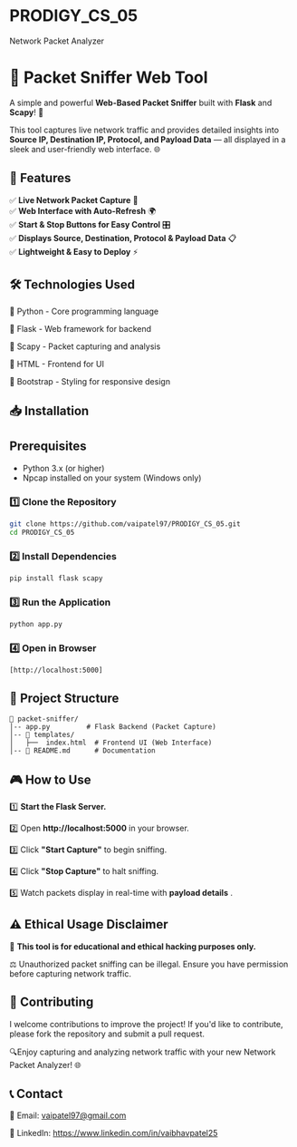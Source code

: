 # PRODIGY_CS_05
Network Packet Analyzer

# 🚀 Packet Sniffer Web Tool

A simple and powerful **Web-Based Packet Sniffer** built with **Flask** and **Scapy**! 🎯

This tool captures live network traffic and provides detailed insights into **Source IP, Destination IP, Protocol, and Payload Data** — all displayed in a sleek and user-friendly web interface. 🌐



## 🎯 Features
✅ **Live Network Packet Capture** 📡  
✅ **Web Interface with Auto-Refresh** 🌍  
✅ **Start & Stop Buttons for Easy Control** 🎛️  
✅ **Displays Source, Destination, Protocol & Payload Data** 📋  
✅ **Lightweight & Easy to Deploy** ⚡

## 🛠️ Technologies Used

🔹 Python  - Core programming language

🔹 Flask  - Web framework for backend

🔹 Scapy - Packet capturing and analysis

🔹 HTML  - Frontend for UI

🔹 Bootstrap - Styling for responsive design

## 📥 Installation
## Prerequisites
- Python 3.x (or higher)
- Npcap installed on your system (Windows only)

### **1️⃣ Clone the Repository**
```sh
git clone https://github.com/vaipatel97/PRODIGY_CS_05.git
cd PRODIGY_CS_05
```

### **2️⃣ Install Dependencies**
```sh
pip install flask scapy
```

### **3️⃣ Run the Application**
```sh
python app.py
```

### **4️⃣ Open in Browser**
```
[http://localhost:5000]
```



## 📁 Project Structure
```
📂 packet-sniffer/
│-- app.py         # Flask Backend (Packet Capture)
│-- 📂 templates/
│   ├──  index.html  # Frontend UI (Web Interface)
│-- 📘 README.md      # Documentation
```

## 🎮 How to Use
1️⃣ **Start the Flask Server.**

2️⃣ Open **http://localhost:5000** in your browser. 

3️⃣ Click **"Start Capture"** to begin sniffing. 

4️⃣ Click **"Stop Capture"** to halt sniffing.  

5️⃣ Watch packets display in real-time with **payload details** .


## ⚠️ Ethical Usage Disclaimer
🚨 **This tool is for educational and ethical hacking purposes only.** 

⚖️ Unauthorized packet sniffing can be illegal. Ensure you have permission before capturing network traffic. 


## 🤝 Contributing
I welcome contributions to improve the project! If you'd like to contribute, please fork the repository and submit a pull request.

🔍Enjoy capturing and analyzing network traffic with your new Network Packet Analyzer! 🌐

## 📞 Contact

📧 Email: vaipatel97@gmail.com

🔗 LinkedIn: https://www.linkedin.com/in/vaibhavpatel25



